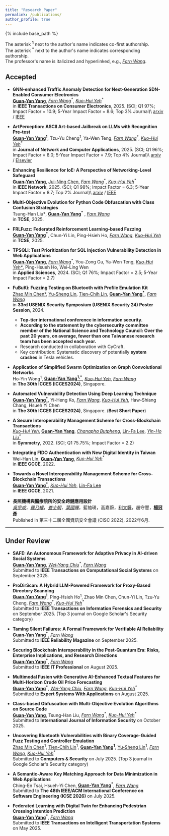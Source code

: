 ```yaml
---
title: "Research Paper"
permalink: /publications/
author_profile: true
---
```



<!-- Welcome to collaborate on research. -->

<!-- {% if site.author.googlescholar %}
  <div class="wordwrap">You can find most of my articles on <a href="{{site.author.googlescholar}}">my Google Scholar profile</a>.</div>
{% endif %} -->

{% include base_path %}


The asterisk **<sup>1</sup>** next to the author's name indicates co-first authorship.  
The asterisk **<sup>*</sup>** next to the author's name indicates corresponding authorship.  
The professor's name is italicized and hyperlinked, e.g., [*Farn Wang*](https://cc.ee.ntu.edu.tw/~farn/).  

## Accepted

- **GNN-enhanced Traffic Anomaly Detection for Next-Generation SDN-Enabled Consumer Electronics**  
  **[Guan-Yan Yang](https://orcid.org/0009-0002-2539-9057)**, _[Farn Wang](https://cc.ee.ntu.edu.tw/~farn/)<sup>*</sup>_, _[Kuo-Hui Yeh](https://scholar.google.com/citations?user=nLG4OMAAAAAJ&hl=zh-TW)<sup>*</sup>_  
  in **IEEE Transactions on Consumer Electronics**, 2025. (SCI; Q1 97%; Impact Factor = 10.9; 5-Year Impact Factor = 8.6; Top 3% Journal)\\
  [arxiv](https://arxiv.org/abs/2510.07109) / [IEEE](https://doi.org/10.1109/TCE.2025.3620095)


- **ArtPerception: ASCII Art-based Jailbreak on LLMs with Recognition Pre-test**  
  **[Guan-Yan Yang](https://orcid.org/0009-0002-2539-9057)<sup>1</sup>**, Tzu-Yu Cheng<sup>1</sup>, Ya-Wen Teng, _[Farn Wang](https://cc.ee.ntu.edu.tw/~farn/)<sup>*</sup>_, _[Kuo-Hui Yeh](https://scholar.google.com/citations?user=nLG4OMAAAAAJ&hl=zh-TW)<sup>*</sup>_  
  in **Journal of Network and Computer Applications**, 2025. (SCI; Q1 96%; Impact Factor = 8.0; 5-Year Impact Factor = 7.9; Top 4% Journal)\\
  [arxiv](https://arxiv.org/abs/2510.10281) / [Elsevier](https://doi.org/10.1016/j.jnca.2025.104356)


- **Enhancing Resilience for IoE: A Perspective of Networking-Level Safeguard**  
  **[Guan-Yan Yang](https://orcid.org/0009-0002-2539-9057)**, [Jui-Ning Chen](https://orcid.org/0009-0002-6508-130X), _[Farn Wang](https://cc.ee.ntu.edu.tw/~farn/)<sup>*</sup>_, _[Kuo-Hui Yeh](https://scholar.google.com/citations?user=nLG4OMAAAAAJ&hl=zh-TW)<sup>*</sup>_  
  in **IEEE Network**, 2025. (SCI; Q1 98%; Impact Factor = 6.3; 5-Year Impact Factor = 8.7; Top 2% Journal)\\
  [arxiv](https://arxiv.org/abs/2508.20504) / [IEEE](https://doi.org/10.1109/MNET.2025.3604422)

- **Multi-Objective Evolution for Python Code Obfuscation with Class Confusion Strategies**  
  Tsung-Han Liu*<sup>*</sup>*, **[Guan-Yan Yang](https://orcid.org/0009-0002-2539-9057)<sup>*</sup>** , [*Farn Wang*](https://cc.ee.ntu.edu.tw/~farn/)  
  in **TCSE**, 2025.

- **FRLFuzz: Federated Reinforcement Learning-based Fuzzing**  
  **[Guan-Yan Yang](https://orcid.org/0009-0002-2539-9057)<sup>*</sup>**, Chun-Yi Lin, Ping-Hsieh Ho, [*Farn Wang*](https://cc.ee.ntu.edu.tw/~farn/), [*Kuo-Hui Yeh*](https://scholar.google.com/citations?user=nLG4OMAAAAAJ&hl=zh-TW)  
  in **TCSE**, 2025.

- **TPSQLi: Test Prioritization for SQL Injection Vulnerability Detection in Web Applications**  
  **[Guan-Yan Yang](https://orcid.org/0009-0002-2539-9057)**, _[Farn Wang](https://cc.ee.ntu.edu.tw/~farn/)<sup>*</sup>_, You-Zong Gu, Ya-Wen Teng, _[Kuo-Hui Yeh*](https://scholar.google.com/citations?user=nLG4OMAAAAAJ&hl=zh-TW)_, Ping-Hsueh Ho, Wei-Ling Wen  
  in **Applied Sciences**, 2024. (SCI; Q1 76%; Impact Factor = 2.5; 5-Year Impact Factor = 2.7)

- **FuBuKi: Fuzzing Testing on Bluetooth with Profile Emulation Kit**  
  [Zhao Min Chen*](https://cybersec.ithome.com.tw/2025/en/speaker-page/1758), [Yu-Sheng Lin](https://blog.star03.me/about/), [Tien-Chih Lin](https://tw.linkedin.com/in/dange-lin), [**Guan-Yan Yang<sup>*</sup>**](https://orcid.org/0009-0002-2539-9057), _[Farn Wang](https://cc.ee.ntu.edu.tw/~farn/)_  
  in **33rd USENIX Security Symposium (USENIX Security 24) Poster Session**, 2024.  
  - **Top-tier international conference in information security.** 
  - **According to the statement by the cybersecurity committee member of the National Science and Technology Council: Over the past 20 years, on average, fewer than one Taiwanese research team has been accepted each year.**
  - Research conducted in collaboration with CyCraft.  
  - Key contribution: Systematic discovery of potentially **system crashes** in Tesla vehicles.

- **Application of Simplified Swarm Optimization on Graph Convolutional Networks**  
  Ho-Yin Wong<sup>1</sup>, **[Guan-Yan Yang<sup>1,*</sup>](https://orcid.org/0009-0002-2539-9057)**, _[Kuo-Hui Yeh](https://scholar.google.com/citations?user=nLG4OMAAAAAJ&hl=zh-TW)_, _[Farn Wang](https://cc.ee.ntu.edu.tw/~farn/)_  
  in **The 30th ICCES (ICCES2024)**, Singapore.

- **Automated Vulnerability Detection Using Deep Learning Technique**  
  **[Guan-Yan Yang<sup>*</sup>](https://orcid.org/0009-0002-2539-9057)**, Yi-Heng Ko, _[Farn Wang](https://cc.ee.ntu.edu.tw/~farn/)_, _[Kuo-Hui Yeh](https://scholar.google.com/citations?user=nLG4OMAAAAAJ&hl=zh-TW)_, Haw-Shiang Chang, Hsueh Yi Chen  
  in **The 30th ICCES (ICCES2024)**, Singapore. (**Best Short Paper**)

- **A Secure Interoperability Management Scheme for Cross-Blockchain Transactions**  
  _[Kuo-Hui Yeh](https://scholar.google.com/citations?user=nLG4OMAAAAAJ&hl=zh-TW)_, **[Guan-Yan Yang](https://orcid.org/0009-0002-2539-9057)**, _[Chanapha Butpheng](https://scholar.google.com/citations?user=UmmojZwAAAAJ&hl=zh-TW&oi=ao)_, [Lin-Fa Lee](https://dblp.org/pid/307/7952.html), _[Yin-Ho Liu<sup>*</sup>](https://sys.ndhu.edu.tw/RD/TeacherTreasury/tlist.aspx?tcher=11767)_  
  in **Symmetry**, 2022. (SCI; Q1 75.75%; Impact Factor = 2.2)

- **Integrating FIDO Authentication with New Digital Identity in Taiwan**  
  Wei-Han Lin, **[Guan-Yan Yang](https://orcid.org/0009-0002-2539-9057)**, _[Kuo-Hui Yeh](https://scholar.google.com/citations?user=nLG4OMAAAAAJ&hl=zh-TW)<sup>*</sup>_  
  in **IEEE GCCE**, 2022.

- **Towards a Novel Interoperability Management Scheme for Cross-Blockchain Transactions**  
  **[Guan-Yan Yang<sup>*</sup>](https://orcid.org/0009-0002-2539-9057)**, _[Kuo-Hui Yeh](https://scholar.google.com/citations?user=nLG4OMAAAAAJ&hl=zh-TW)_, [Lin-Fa Lee](https://dblp.org/pid/307/7952.html)  
  in **IEEE GCCE**, 2021.

- **長照機構與醫療院所的安全跨鏈應用設計**  
  [_吳宗成_](https://www.cs.ntust.edu.tw/p/405-1102-104683,c10827.php)，[_羅乃維_](https://www.cs.ntust.edu.tw/p/406-1102-105977,r2079.php?Lang=zh-tw)，[_查士朝_](https://www.cs.ntust.edu.tw/p/405-1102-106269,c10961.php)，[_葉國暉_]((https://scholar.google.com/citations?user=nLG4OMAAAAAJ&hl=zh-TW))，藍袖瑛，高嘉蔚，[利文韡](https://scholar.google.com/citations?user=cK21GBwAAAAJ&hl=zh-TW)，趙守豐，[**楊冠彥**](https://orcid.org/0009-0002-2539-9057)  
  Published in 第三十二屆全國資訊安全會議 (CISC 2022), 2022年6月.

---

## Under Review

- **SAFE: An Autonomous Framework for Adaptive Privacy in AI-driven Social Systems**  
  **[Guan-Yan Yang](https://orcid.org/0009-0002-2539-9057)**,  _[Wei-Yang Chiu](https://scholar.google.com/citations?user=rP2btXQAAAAJ&hl=zh-TW)<sup>*</sup>_, [*Farn Wang*](https://cc.ee.ntu.edu.tw/~farn/)  
  Submitted to **IEEE Transactions on Computational Social Systems** on September 2025.

- **ProDirScan: A Hybrid LLM-Powered Framework for Proxy-Based Directory Scanning**  
  **[Guan-Yan Yang](https://orcid.org/0009-0002-2539-9057)<sup>1</sup>**, Ping-Hsieh Ho<sup>1</sup>, Zhao Min Chen, Chun-Yi Lin, Tzu-Yu Cheng, _[Farn Wang](https://cc.ee.ntu.edu.tw/~farn/)<sup>*</sup>_, _[Kuo-Hui Yeh](https://scholar.google.com/citations?user=nLG4OMAAAAAJ&hl=zh-TW)<sup>*</sup>_  
  Submitted to **IEEE Transactions on Information Forensics and Security** on September 2025. (Top 3 journal on Google Scholar's Security category)


- **Taming Silent Failures: A Formal Framework for Verifiable AI Reliability**  
  **[Guan-Yan Yang](https://orcid.org/0009-0002-2539-9057)<sup>*</sup>**, [*Farn Wang*](https://cc.ee.ntu.edu.tw/~farn/)  
  Submitted to **IEEE Reliability Magazine** on September 2025.

- **Securing Blockchain Interoperability in the Post-Quantum Era: Risks, Enterprise Implications, and Research Directions**  
  **[Guan-Yan Yang](https://orcid.org/0009-0002-2539-9057)<sup>*</sup>**, [*Farn Wang*](https://cc.ee.ntu.edu.tw/~farn/)  
  Submitted to **IEEE IT Professional** on August 2025.

- **Multimodal Fusion with Generative AI-Enhanced Textual Features for Multi-Horizon Crude Oil Price Forecasting**  
  **[Guan-Yan Yang](https://orcid.org/0009-0002-2539-9057)<sup>*</sup>**, _[Wei-Yang Chiu](https://scholar.google.com/citations?user=rP2btXQAAAAJ&hl=zh-TW)_, _[Farn Wang](https://cc.ee.ntu.edu.tw/~farn/)_, _[Kuo-Hui Yeh](https://scholar.google.com/citations?user=nLG4OMAAAAAJ&hl=zh-TW)<sup>*</sup>_  
  Submitted to **Expert Systems With Applications** on August 2025.

- **Class-based Obfuscation with Multi-Objective Evolution Algorithms on Source Code**  
  **[Guan-Yan Yang](https://orcid.org/0009-0002-2539-9057)**, Tsung-Han Liu, _[Farn Wang](https://cc.ee.ntu.edu.tw/~farn/)<sup>*</sup>_, _[Kuo-Hui Yeh](https://scholar.google.com/citations?user=nLG4OMAAAAAJ&hl=zh-TW)<sup>*</sup>_  
  Submitted to **International Journal of Information Security** on October 2025.

- **Uncovering Bluetooth Vulnerabilities with Binary Coverage-Guided Fuzz Testing and Controller Emulation**  
  [Zhao Min Chen](https://cybersec.ithome.com.tw/2025/en/speaker-page/1758)<sup>1</sup>, [Tien-Chih Lin](https://tw.linkedin.com/in/dange-lin)<sup>1</sup>, **[Guan-Yan Yang](https://orcid.org/0009-0002-2539-9057)<sup>1</sup>**, [Yu-Sheng Lin](https://blog.star03.me/about/)<sup>1</sup>, [*Farn Wang*](https://cc.ee.ntu.edu.tw/~farn/), _[Kuo-Hui Yeh](https://scholar.google.com/citations?user=nLG4OMAAAAAJ&hl=zh-TW)<sup>*</sup>_  
  Submitted to **Computers & Security** on July 2025. (Top 3 journal in Google Scholar's Security category)

- **A Semantic-Aware Key Matching Approach for Data Minimization in Web Applications**  
  Ching-En Tsai, Hsueh-Yi Chen, **[Guan-Yan Yang](https://orcid.org/0009-0002-2539-9057)<sup>*</sup>**, _[Farn Wang](https://cc.ee.ntu.edu.tw/~farn/)_  
  Submitted to **The 48th IEEE/ACM International Conference on Software Engineering (ICSE 2026)** on July 2025.

- **Federated Learning with Digital Twin for Enhancing Pedestrian Crossing Intention Prediction**  
  **[Guan-Yan Yang](https://orcid.org/0009-0002-2539-9057)<sup>*</sup>**, [*Farn Wang*](https://cc.ee.ntu.edu.tw/~farn/)  
  Submitted to **IEEE Transactions on Intelligent Transportation Systems** on May 2025.


  
<!-- - **Autonomous Generative Adversarial Network for Privacy Obfuscation in Smart Healthcare**  
  **[Guan-Yan Yang](https://orcid.org/0009-0002-2539-9057)<sup>*</sup>**, [*Farn Wang*](https://cc.ee.ntu.edu.tw/~farn/)  
  Submitted to **IEEE Journal of Biomedical and Health Informatics** on 2024.12.25. -->